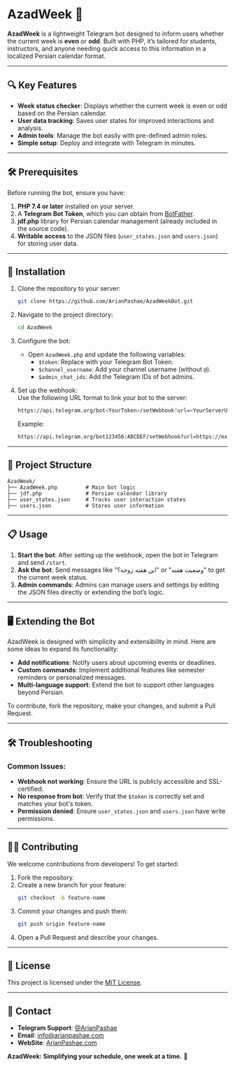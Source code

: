 # AzadWeek 📅  

**AzadWeek** is a lightweight Telegram bot designed to inform users whether the current week is **even** or **odd**. Built with PHP, it’s tailored for students, instructors, and anyone needing quick access to this information in a localized Persian calendar format.  

---

## 🔍 Key Features  

- **Week status checker**: Displays whether the current week is even or odd based on the Persian calendar.  
- **User data tracking**: Saves user states for improved interactions and analysis.  
- **Admin tools**: Manage the bot easily with pre-defined admin roles.  
- **Simple setup**: Deploy and integrate with Telegram in minutes.  

---

## 🛠 Prerequisites  

Before running the bot, ensure you have:  
1. **PHP 7.4 or later** installed on your server.  
2. A **Telegram Bot Token**, which you can obtain from [BotFather](https://core.telegram.org/bots#botfather).  
3. **jdf.php** library for Persian calendar management (already included in the source code).  
4. **Writable access** to the JSON files (`user_states.json` and `users.json`) for storing user data.  

---

## 🚀 Installation  

1. Clone the repository to your server:  
   ```bash
   git clone https://github.com/ArianPashae/AzadWeekBot.git
   ```  

2. Navigate to the project directory:  
   ```bash
   cd AzadWeek
   ```  

3. Configure the bot:  
   - Open `AzadWeek.php` and update the following variables:  
     - `$token`: Replace with your Telegram Bot Token.  
     - `$channel_username`: Add your channel username (without `@`).  
     - `$admin_chat_ids`: Add the Telegram IDs of bot admins.  

4. Set up the webhook:  
   Use the following URL format to link your bot to the server:  
   ```bash
   https://api.telegram.org/bot<YourToken>/setWebhook?url=<YourServerURL>/AzadWeek.php
   ```  

   Example:  
   ```bash
   https://api.telegram.org/bot123456:ABCDEF/setWebhook?url=https://example.com/AzadWeek.php
   ```  

---

## 📂 Project Structure  

```
AzadWeek/  
├── AzadWeek.php         # Main bot logic  
├── jdf.php              # Persian calendar library  
├── user_states.json     # Tracks user interaction states  
├── users.json           # Stores user information  
```  

---

## 📋 Usage  

1. **Start the bot**: After setting up the webhook, open the bot in Telegram and send `/start`.  
2. **Ask the bot**: Send messages like "این هفته زوجه؟" or "وضعیت هفته" to get the current week status.  
3. **Admin commands**: Admins can manage users and settings by editing the JSON files directly or extending the bot’s logic.  

---

## 🖥 Extending the Bot  

AzadWeek is designed with simplicity and extensibility in mind. Here are some ideas to expand its functionality:  
- **Add notifications**: Notify users about upcoming events or deadlines.  
- **Custom commands**: Implement additional features like semester reminders or personalized messages.  
- **Multi-language support**: Extend the bot to support other languages beyond Persian.  

To contribute, fork the repository, make your changes, and submit a Pull Request.  

---

## 🛠 Troubleshooting  

### Common Issues:  
- **Webhook not working**: Ensure the URL is publicly accessible and SSL-certified.  
- **No response from bot**: Verify that the `$token` is correctly set and matches your bot's token.  
- **Permission denied**: Ensure `user_states.json` and `users.json` have write permissions.  

---

## 🧑‍💻 Contributing  

We welcome contributions from developers! To get started:  
1. Fork the repository.  
2. Create a new branch for your feature:  
   ```bash
   git checkout -b feature-name
   ```  
3. Commit your changes and push them:  
   ```bash
   git push origin feature-name
   ```  
4. Open a Pull Request and describe your changes.  

---

## 📜 License  

This project is licensed under the [MIT License](LICENSE).  

---

## 👋 Contact  

- **Telegram Support**: [@ArianPashae](https://t.me/ArianPashae)  
- **Email**: info@arianpashae.com
- **WebSite**: [ArianPashae.com](https://arianpashae.com)

**AzadWeek: Simplifying your schedule, one week at a time.** 🚀  
